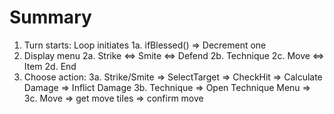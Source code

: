 # Summary

1. Turn starts: Loop initiates
1a. ifBlessed() => Decrement one
2. Display menu
2a. Strike <=> Smite <=> Defend
2b. Technique
2c. Move <=> Item
2d. End
3. Choose action:
3a. Strike/Smite => SelectTarget => CheckHit => Calculate Damage => Inflict Damage
3b. Technique => Open Technique Menu =>
3c. Move => get move tiles => confirm move
